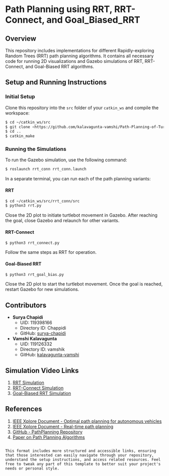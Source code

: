 # Path Planning using RRT, RRT-Connect, and Goal_Biased_RRT

## Overview
This repository includes implementations for different Rapidly-exploring Random Trees (RRT) path planning algorithms. It contains all necessary code for running 2D visualizations and Gazebo simulations of RRT, RRT-Connect, and Goal-Biased RRT algorithms.

## Setup and Running Instructions

### Initial Setup
Clone this repository into the `src` folder of your `catkin_ws` and compile the workspace:
```bash
$ cd ~/catkin_ws/src
$ git clone <https://github.com/kalavagunta-vamshi/Path-Planning-of-Turtlebot-Using--RRT--Algorithm.git> rrt_conn
$ cd ..
$ catkin_make
```

### Running the Simulations
To run the Gazebo simulation, use the following command:
```bash
$ roslaunch rrt_conn rrt_conn.launch
```

In a separate terminal, you can run each of the path planning variants:

#### RRT
```bash
$ cd ~/catkin_ws/src/rrt_conn/src
$ python3 rrt.py
```
Close the 2D plot to initiate turtlebot movement in Gazebo. After reaching the goal, close Gazebo and relaunch for other variants.

#### RRT-Connect
```bash
$ python3 rrt_connect.py
```
Follow the same steps as RRT for operation.

#### Goal-Biased RRT
```bash
$ python3 rrt_goal_bias.py
```
Close the 2D plot to start the turtlebot movement. Once the goal is reached, restart Gazebo for new simulations.

## Contributors
- **Surya Chapidi**
  - UID: 119398166
  - Directory ID: Chappidi
  - GitHub: [surya-chapidi](https://github.com/Suryachappidi)
- **Vamshi Kalavagunta**
  - UID: 119126332
  - Directory ID: vamshik
  - GitHub: [kalavagunta-vamshi](https://github.com/kalavagunta-vamshi)

## Simulation Video Links
1. [RRT Simulation](https://drive.google.com/file/d/1g1f-oAiN8eIyEEClWg9qWByuYxcCjW5c/view?usp=share_link)
2. [RRT-Connect Simulation](https://drive.google.com/file/d/1qVUWoIhvkBeW_lVx0Ek4DHxlyLmyMnIT/view?usp=share_link)
3. [Goal-Biased RRT Simulation](https://drive.google.com/file/d/1Xxr5VleOx2CrJcDiPg2yuUci4lI_9p3Q/view?usp=share_link)

## References
1. [IEEE Xplore Document - Optimal path planning for autonomous vehicles](https://ieeexplore.ieee.org/document/9338597)
2. [IEEE Xplore Document - Real-time path planning](https://ieeexplore.ieee.org/document/844730)
3. [GitHub - PathPlanning Repository](https://github.com/zhm-real/PathPlanning)
4. [Paper on Path Planning Algorithms](http://msl.cs.illinois.edu/~lavalle/papers/Lav98c.pdf)
```

This format includes more structured and accessible links, ensuring that those interested can easily navigate through your repository, understand the setup instructions, and access related resources. Feel free to tweak any part of this template to better suit your project's needs or personal style.
